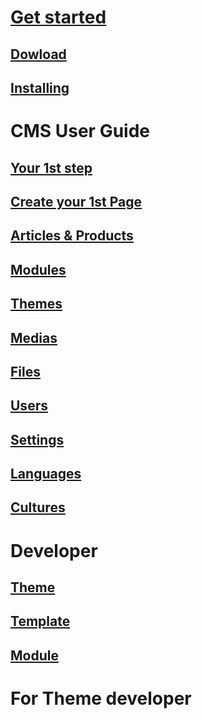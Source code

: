# [Get started](xref:client-side/swastika-io/index)
## [Dowload](https://github.com/Swastika-IO/Swastika-IO-Core/releases)
## [Installing](installing.md)
# CMS User Guide
## [Your 1st step](xref:client-side/swastika-io/first-step)
## [Create your 1st Page](xref:client-side/swastika-io/page)
## [Articles & Products](article-and-product.md)
## [Modules](module.md)
## [Themes](theme.md)
## [Medias](medias.md)
## [Files](files.md)
## [Users](users.md)
## [Settings](settings.md)
## [Languages](languages.md)
## [Cultures](cultures.md)
# Developer
## [Theme](theme.md)
## [Template](template.md)
## [Module](module.md)
# For Theme developer